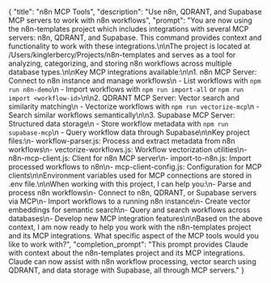 {
  "title": "n8n MCP Tools",
  "description": "Use n8n, QDRANT, and Supabase MCP servers to work with n8n workflows",
  "prompt": "You are now using the n8n-templates project which includes integrations with several MCP servers: n8n, QDRANT, and Supabase. This command provides context and functionality to work with these integrations.\n\nThe project is located at /Users/kinglerbercy/Projects/n8n-templates and serves as a tool for analyzing, categorizing, and storing n8n workflows across multiple database types.\n\nKey MCP integrations available:\n\n1. n8n MCP Server: Connect to n8n instance and manage workflows\n   - List workflows with `npm run n8n-demo`\n   - Import workflows with `npm run import-all` or `npm run import <workflow-id>`\n\n2. QDRANT MCP Server: Vector search and similarity matching\n   - Vectorize workflows with `npm run vectorize-mcp`\n   - Search similar workflows semantically\n\n3. Supabase MCP Server: Structured data storage\n   - Store workflow metadata with `npm run supabase-mcp`\n   - Query workflow data through Supabase\n\nKey project files:\n- workflow-parser.js: Process and extract metadata from n8n workflows\n- vectorize-workflows.js: Workflow vectorization utilities\n- n8n-mcp-client.js: Client for n8n MCP server\n- import-to-n8n.js: Import processed workflows to n8n\n- mcp-client-config.js: Configuration for MCP clients\n\nEnvironment variables used for MCP connections are stored in .env file.\n\nWhen working with this project, I can help you:\n- Parse and process n8n workflows\n- Connect to n8n, QDRANT, or Supabase servers via MCP\n- Import workflows to a running n8n instance\n- Create vector embeddings for semantic search\n- Query and search workflows across databases\n- Develop new MCP integration features\n\nBased on the above context, I am now ready to help you work with the n8n-templates project and its MCP integrations. What specific aspect of the MCP tools would you like to work with?",
  "completion_prompt": "This prompt provides Claude with context about the n8n-templates project and its MCP integrations. Claude can now assist with n8n workflow processing, vector search using QDRANT, and data storage with Supabase, all through MCP servers."
}